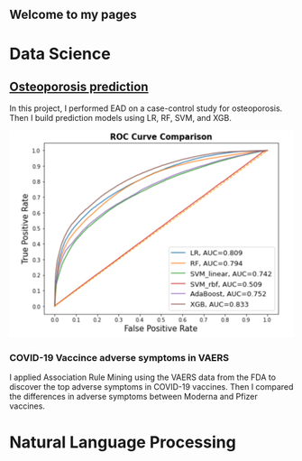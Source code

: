 ## Welcome to my pages

# Data Science
## [Osteoporosis prediction](https://nbviewer.jupyter.org/github/ThanhNguyen93/ThanhNguyen93.github.io/blob/main/osteo_EDA.ipynb)
In this project, I performed EAD on a case-control study for osteoporosis. Then I build prediction models using LR, RF, SVM, and XGB. 

![Result image](https://github.com/ThanhNguyen93/ThanhNguyen93.github.io/blob/main/docs/images/osteo_ROC_plot.png)

### COVID-19 Vaccince adverse symptoms in VAERS
I applied Association Rule Mining using the VAERS data from the FDA to discover the top adverse symptoms in COVID-19 vaccines. Then I compared the differences in adverse symptoms between Moderna and Pfizer vaccines.  


# Natural Language Processing

